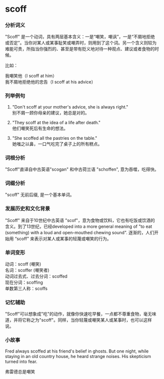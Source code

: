 # scoff

### 分析词义

  

"Scoff" 是一个动词，具有两层基本含义：一是“嘲笑，嘲讽”，一是“不屑地拒绝或否定”。当你对某人或某事耻笑或嘲弄时，则用到了这个词。另一个含义则较为难能可贵，所指当你强烈的、甚至是带有贬义地对待一种观点、建议或者食物的时候。

  

比如：

  

我嘲笑他（I scoff at him）  
我不屑地拒绝他的忠告（I scoff at his advice）

  

### 列举例句

  

1.  "Don't scoff at your mother's advice, she is always right."  
    别不屑一顾你母亲的建议，她总是对的。
    
      
    
2.  "They scoff at the idea of a life after death."  
    他们嘲笑死后有生命的想法。
    
      
    
3.  "She scoffed all the pastries on the table."  
    她嗤之以鼻，一口气吃完了桌子上的所有糕点。
    
      
    

  

### 词根分析

  

"Scoff"直译自中古英语"scogan" 和中古荷兰语 "schoffen", 意为吞噬，吃得快。

  

### 词缀分析

  

"scoff" 无前后缀, 是一个基本单词。

  

### 发展历史和文化背景

  

"Scoff" 来自于10世纪中古英语 "scof"，意为食物或饮料，它也有吃饭或饮酒的含义。到了13世纪，已经developed into a more general meaning of "to eat (something) with a loud and open-mouthed chewing sound". 逐渐的，人们开始用 “scoff” 来表示对某人或某事的轻蔑或嘲笑的行为。

  

### 单词变形

  

动词：scoff (嘲笑)  
名词：scoffer (嘲笑者)  
动词过去式、过去分词：scoffed  
现在分词：scoffing  
单数第三人称：scoffs

  

### 记忆辅助

  

"Scoff"可以想象成"吃"的动作，就像你快速吃早餐，一点都不尊重食物，毫无味道，并将它称之为"scoff"。同样，当你轻蔑或嘲笑某人或某事时，也可以这样说。

  

### 小故事

  

Fred always scoffed at his friend's belief in ghosts. But one night, while staying in an old country house, he heard strange noises. His skepticism turned into fear.

  

弗雷德总是嘲笑
